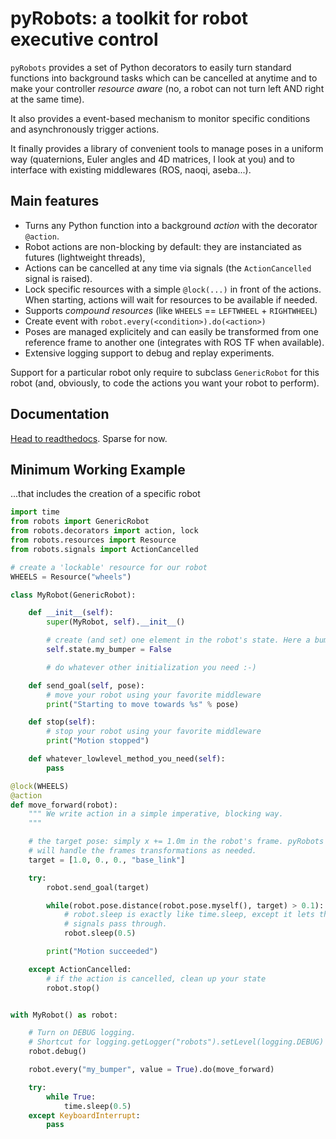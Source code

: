 pyRobots: a toolkit for robot executive control
===============================================

`pyRobots` provides a set of Python decorators to easily turn standard functions
into background tasks which can be cancelled at anytime and to make your controller
*resource aware* (no, a robot can not turn left AND right at the same time).

It also provides a event-based mechanism to monitor specific conditions and
asynchronously trigger actions.

It finally provides a library of convenient tools to manage poses in a uniform way
(quaternions, Euler angles and 4D matrices, I look at you) and to interface with
existing middlewares (ROS, naoqi, aseba...).

Main features
-------------

- Turns any Python function into a background *action* with the decorator
  `@action`.
- Robot actions are non-blocking by default: they are instanciated as futures
  (lightweight threads),
- Actions can be cancelled at any time via signals (the `ActionCancelled` signal
  is raised).
- Lock specific resources with a simple `@lock(...)` in front of the actions.
  When starting, actions will wait for resources to be available if needed.
- Supports *compound resources* (like `WHEELS` == `LEFTWHEEL` + `RIGHTWHEEL`)
- Create event with `robot.every(<condition>).do(<action>)`
- Poses are managed explicitely and can easily be transformed from one reference
  frame to another one (integrates with ROS TF when available).
- Extensive logging support to debug and replay experiments.

Support for a particular robot only require to subclass `GenericRobot` for this
robot (and, obviously, to code the actions you want your robot to perform).

Documentation
-------------

[Head to readthedocs](http://pyrobots.readthedocs.org). Sparse for now.

Minimum Working Example
-----------------------

...that includes the creation of a specific robot

```python
import time
from robots import GenericRobot
from robots.decorators import action, lock
from robots.resources import Resource
from robots.signals import ActionCancelled

# create a 'lockable' resource for our robot
WHEELS = Resource("wheels")

class MyRobot(GenericRobot):

    def __init__(self):
        super(MyRobot, self).__init__()

        # create (and set) one element in the robot's state. Here a bumper.
        self.state.my_bumper = False

        # do whatever other initialization you need :-)

    def send_goal(self, pose):
        # move your robot using your favorite middleware
        print("Starting to move towards %s" % pose)

    def stop(self):
        # stop your robot using your favorite middleware
        print("Motion stopped")

    def whatever_lowlevel_method_you_need(self):
        pass

@lock(WHEELS)
@action
def move_forward(robot):
    """ We write action in a simple imperative, blocking way.
    """

    # the target pose: simply x += 1.0m in the robot's frame. pyRobots
    # will handle the frames transformations as needed.
    target = [1.0, 0., 0., "base_link"]

    try:
        robot.send_goal(target)

        while(robot.pose.distance(robot.pose.myself(), target) > 0.1):
            # robot.sleep is exactly like time.sleep, except it lets the pyrobots
            # signals pass through.
            robot.sleep(0.5)

        print("Motion succeeded")

    except ActionCancelled:
        # if the action is cancelled, clean up your state
        robot.stop()


with MyRobot() as robot:

    # Turn on DEBUG logging.
    # Shortcut for logging.getLogger("robots").setLevel(logging.DEBUG)
    robot.debug()

    robot.every("my_bumper", value = True).do(move_forward)

    try:
        while True:
            time.sleep(0.5)
    except KeyboardInterrupt:
        pass

```

